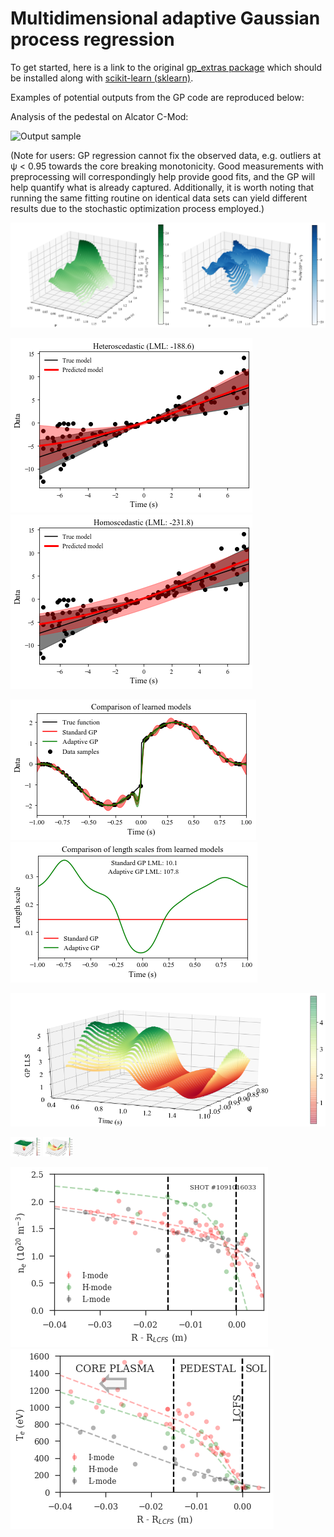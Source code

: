 # Multidimensional adaptive Gaussian process regression

To get started, here is a link to the original [gp_extras package](https://github.com/jmetzen/gp_extras) which should be installed along with [scikit-learn (sklearn)](https://github.com/scikit-learn/scikit-learn). 

Examples of potential outputs from the GP code are reproduced below: 

Analysis of the pedestal on Alcator C-Mod:

![Output sample](https://github.com/AbhilashMathews/gp_extras_applications/blob/master/outputs/2D-GPR-1160718013.gif)

(Note for users: GP regression cannot fix the observed data, e.g. outliers at ψ < 0.95 towards the core breaking monotonicity. Good measurements with preprocessing will correspondingly help provide good fits, and the GP will help quantify what is already captured. Additionally, it is worth noting that running the same fitting routine on identical data sets can yield different results due to the stochastic optimization process employed.)

![alt tag](https://github.com/AbhilashMathews/gp_extras_applications/blob/master/outputs/2D-GPR_n%2Bdndx.png)

![alt tag](https://github.com/AbhilashMathews/gp_extras_applications/blob/master/outputs/heteroscedastic.png) ![alt tag](https://github.com/AbhilashMathews/gp_extras_applications/blob/master/outputs/homoscedastic.png)

![alt tag](https://github.com/AbhilashMathews/gp_extras_applications/blob/master/outputs/lls_1d_data.png)
![alt tag](https://github.com/AbhilashMathews/gp_extras_applications/blob/master/outputs/lls_1d_scales.png)

![alt tag](https://github.com/AbhilashMathews/gp_extras_applications/blob/master/outputs/lls_2d_n.png)
 
<img src="https://github.com/AbhilashMathews/gp_extras_applications/blob/master/outputs/lls_n.png" width="48">
<img src="https://github.com/AbhilashMathews/gp_extras_applications/blob/master/outputs/lls_t.png" width="48">


![alt tag](https://github.com/AbhilashMathews/gp_extras_applications/blob/master/outputs/n_profiles.png) ![alt tag](https://github.com/AbhilashMathews/gp_extras_applications/blob/master/outputs/T_profiles.png)

